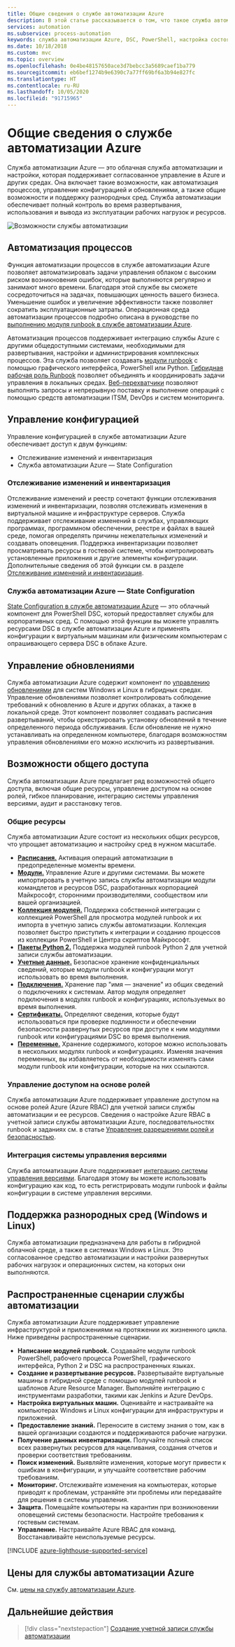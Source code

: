 ```yaml
---
title: Общие сведения о службе автоматизации Azure
description: В этой статье рассказывается о том, что такое служба автоматизации Azure и как ее использовать для автоматизации жизненного цикла инфраструктуры и приложений.
services: automation
ms.subservice: process-automation
keywords: служба автоматизации Azure, DSC, PowerShell, настройка состояния, управление обновлениями, отслеживание изменений, DSC, инвентаризация, модули runbook, Python, графический интерфейс
ms.date: 10/18/2018
ms.custom: mvc
ms.topic: overview
ms.openlocfilehash: 0e4be48157650ace3d7bebcc3a5689caef1ba779
ms.sourcegitcommit: eb6bef1274b9e6390c7a77ff69bf6a3b94e827fc
ms.translationtype: HT
ms.contentlocale: ru-RU
ms.lasthandoff: 10/05/2020
ms.locfileid: "91715965"
---
```

# <a name="an-introduction-to-azure-automation"></a>Общие сведения о службе автоматизации Azure

Служба автоматизации Azure — это облачная служба автоматизации и настройки, которая поддерживает согласованное управление в Azure и других средах. Она включает такие возможности, как автоматизация процессов, управление конфигурацией и обновлениями, а также общие возможности и поддержку разнородных сред. Служба автоматизации обеспечивает полный контроль во время развертывания, использования и вывода из эксплуатации рабочих нагрузок и ресурсов.

![Возможности службы автоматизации](media/automation-overview/automation-overview.png)

## <a name="process-automation"></a>Автоматизация процессов

Функция автоматизации процессов в службе автоматизации Azure позволяет автоматизировать задачи управления облаком с высоким риском возникновения ошибок, которые выполняются регулярно и занимают много времени. Благодаря этой службе вы сможете сосредоточиться на задачах, повышающих ценность вашего бизнеса. Уменьшение ошибок и увеличение эффективности также позволяет сократить эксплуатационные затраты. Операционная среда автоматизации процессов подробно описана в руководстве по [выполнению модуля runbook в службе автоматизации Azure](automation-runbook-execution.md).

Автоматизация процессов поддерживает интеграцию службы Azure с другими общедоступными системами, необходимыми для развертывания, настройки и администрирования комплексных процессов. Эта служба позволяет создавать [модули runbook](automation-runbook-types.md) с помощью графического интерфейса, PowerShell или Python. [Гибридная рабочая роль Runbook](automation-hybrid-runbook-worker.md) позволяет объединять и координировать задачи управления в локальных средах. [Веб-перехватчики](automation-webhooks.md) позволяют выполнять запросы и непрерывную поставку и выполнение операций с помощью средств автоматизации ITSM, DevOps и систем мониторинга. 

## <a name="configuration-management"></a>Управление конфигурацией

Управление конфигурацией в службе автоматизации Azure обеспечивает доступ к двум функциям:

* Отслеживание изменений и инвентаризация
* Служба автоматизации Azure — State Configuration

### <a name="change-tracking-and-inventory"></a>Отслеживание изменений и инвентаризация

Отслеживание изменений и реестр сочетают функции отслеживания изменений и инвентаризации, позволяя отслеживать изменения в виртуальной машине и инфраструктуре серверов. Служба поддерживает отслеживание изменений в службах, управляющих программах, программном обеспечении, реестре и файлах в вашей среде, помогая определять причины нежелательных изменений и создавать оповещения. Поддержка инвентаризации позволяет просматривать ресурсы в гостевой системе, чтобы контролировать установленные приложения и другие элементы конфигурации. Дополнительные сведения об этой функции см. в разделе [Отслеживание изменений и инвентаризация](change-tracking.md).

### <a name="azure-automation-state-configuration"></a>Служба автоматизации Azure — State Configuration

[State Configuration в службе автоматизации Azure](automation-dsc-overview.md) — это облачный компонент для PowerShell DSC, который предоставляет службы для корпоративных сред. С помощью этой функции вы можете управлять ресурсами DSC в службе автоматизации Azure и применять конфигурации к виртуальным машинам или физическим компьютерам с опрашивающего сервера DSC в облаке Azure. 

## <a name="update-management"></a>Управление обновлениями

Служба автоматизации Azure содержит компонент по [управлению обновлениями](update-management/update-mgmt-overview.md) для систем Windows и Linux в гибридных средах. Управление обновлениями позволяет контролировать соблюдение требований к обновлению в Azure и других облаках, а также в локальной среде. Этот компонент позволяет создавать расписания развертываний, чтобы оркестрировать установку обновлений в течение определенного периода обслуживания. Если обновление не нужно устанавливать на определенном компьютере, благодаря возможностям управления обновлениями его можно исключить из развертывания.

## <a name="shared-capabilities"></a>Возможности общего доступа

Служба автоматизации Azure предлагает ряд возможностей общего доступа, включая общие ресурсы, управление доступом на основе ролей, гибкое планирование, интеграцию системы управления версиями, аудит и расстановку тегов.

### <a name="shared-resources"></a><a name="shared-resources"></a>Общие ресурсы

Служба автоматизации Azure состоит из нескольких общих ресурсов, что упрощает автоматизацию и настройку сред в нужном масштабе.

* **[Расписания.](./shared-resources/schedules.md)** Активация операций автоматизации в предопределенные моменты времени.
* **[Модули.](./shared-resources/modules.md)** Управление Azure и другими системами. Вы можете импортировать в учетную запись службы автоматизации модули командлетов и ресурсов DSC, разработанных корпорацией Майкрософт, сторонними производителями, сообществом или вашей организацией.
* **[Коллекция модулей.](automation-runbook-gallery.md)** Поддержка собственной интеграции с коллекцией PowerShell для просмотра модулей runbook и их импорта в учетную запись службы автоматизации. Коллекция позволяет быстро приступить к интеграции и созданию процессов из коллекции PowerShell и Центра скриптов Майкрософт.
* **[Пакеты Python 2.](python-packages.md)** Поддержка модулей runbook Python 2 для учетной записи службы автоматизации.
* **[Учетные данные.](./shared-resources/credentials.md)** Безопасное хранение конфиденциальных сведений, которые модули runbook и конфигурации могут использовать во время выполнения.
* **[Подключения.](automation-connections.md)** Хранение пар "имя — значение" из общих сведений о подключениях к системам. Автор модуля определяет подключения в модулях runbook и конфигурациях, используемых во время выполнения.
* **[Сертификаты.](./shared-resources/certificates.md)** Определяют сведения, которые будут использоваться при проверке подлинности и обеспечении безопасности развернутых ресурсов при доступе к ним модулями runbook или конфигурациями DSC во время выполнения. 
* **[Переменные.](./shared-resources/variables.md)** Хранение содержимого, которое можно использовать в нескольких модулях runbook и конфигурациях. Изменяя значения переменных, вы избавляетесь от необходимости изменять сами модули runbook или конфигурации, которые на них ссылаются.

### <a name="role-based-access-control"></a>Управление доступом на основе ролей

Служба автоматизации Azure поддерживает управление доступом на основе ролей Azure (Azure RBAC) для учетной записи службы автоматизации и ее ресурсов. Сведения о настройке Azure RBAC в учетной записи службы автоматизации Azure, последовательностях runbook и заданиях см. в статье [Управление разрешениями ролей и безопасностью](automation-role-based-access-control.md).

### <a name="source-control-integration"></a>Интеграция системы управления версиями

Служба автоматизации Azure поддерживает [интеграцию системы управления версиями](source-control-integration.md). Благодаря этому вы можете использовать конфигурацию как код, то есть регистрировать модули runbook и файлы конфигурации в системе управления версиями.

## <a name="heterogeneous-support-windows-and-linux"></a>Поддержка разнородных сред (Windows и Linux)

Служба автоматизации предназначена для работы в гибридной облачной среде, а также в системах Windows и Linux. Это согласованное средство автоматизации и настройки развернутых рабочих нагрузок и операционных систем, на которых они выполняются.

## <a name="common-scenarios-for-automation"></a>Распространенные сценарии службы автоматизации

Служба автоматизации Azure поддерживает управление инфраструктурой и приложениями на протяжении их жизненного цикла. Ниже приведены распространенные сценарии.

* **Написание модулей runbook.** Создавайте модули runbook PowerShell, рабочего процесса PowerShell, графического интерфейса, Python 2 и DSC на распространенных языках. 
* **Создание и развертывание ресурсов.** Развертывайте виртуальные машины в гибридной среде с помощью модулей runbook и шаблонов Azure Resource Manager. Выполняйте интеграцию с инструментами разработки, такими как Jenkins и Azure DevOps.
* **Настройка виртуальных машин.** Оценивайте и настраивайте на компьютерах Windows и Linux конфигурации для инфраструктуры и приложений.
* **Предоставление знаний.** Переносите в систему знания о том, как в вашей организации создаются и поддерживаются рабочие нагрузки. 
* **Получение данных инвентаризации.** Получайте полный список всех развернутых ресурсов для нацеливания, создания отчетов и проверки соответствия требованиям. 
* **Поиск изменений.** Выявляйте изменения, которые могут привести к ошибкам в конфигурации, и улучшайте соответствие рабочим требованиям.
* **Мониторинг.** Отслеживайте изменения на компьютерах, которые приводят к проблемам, устраняйте эти проблемы или передавайте для решения в системы управления.
* **Защита.** Помещайте компьютеры на карантин при возникновении оповещений системы безопасности. Настройте требования к гостевым системам.
* **Управление.** Настраивайте Azure RBAC для команд. Восстанавливайте неиспользуемые ресурсы.

[!INCLUDE [azure-lighthouse-supported-service](../../includes/azure-lighthouse-supported-service.md)]

## <a name="pricing-for-azure-automation"></a>Цены для службы автоматизации Azure

См. [цены на службу автоматизации Azure](https://azure.microsoft.com/pricing/details/automation/).

## <a name="next-steps"></a>Дальнейшие действия

> [!div class="nextstepaction"]
> [Создание учетной записи службы автоматизации](automation-quickstart-create-account.md)
